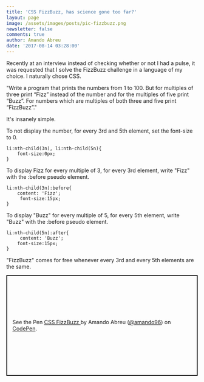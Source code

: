 ```yaml
---
title: 'CSS FizzBuzz, has science gone too far?'
layout: page
image: /assets/images/posts/pic-fizzbuzz.png
newsletter: false
comments: true
author: Amando Abreu
date: '2017-08-14 03:28:00'
---
```

Recently at an interview instead of checking whether or not I had a pulse, it was requested that I solve the FizzBuzz challenge in a language of my choice. I naturally chose CSS.

"Write a program that prints the numbers from 1 to 100. But for multiples of three print “Fizz” instead of the number and for the multiples of five print “Buzz”. For numbers which are multiples of both three and five print “FizzBuzz”."

It's insanely simple.

To not display the number, for every 3rd and 5th element, set the font-size to 0.

```
li:nth-child(3n), li:nth-child(5n){    font-size:0px;}
```

To display Fizz for every multiple of 3, for every 3rd element, write "Fizz" with the :before pseudo element.

```
li:nth-child(3n):before{    content: 'Fizz';     font-size:15px;}
```

To display "Buzz" for every multiple of 5, for every 5th element, write "Buzz" with the :before pseudo element.

```
li:nth-child(5n):after{     content: 'Buzz';    font-size:15px;}
```

"FizzBuzz" comes for free whenever every 3rd and every 5th elements are the same.

<p class="codepen" data-height="265" data-theme-id="0" data-default-tab="html,result" data-user="amando96" data-slug-hash="ygxJGx" style="height: 265px; box-sizing: border-box; display: flex; align-items: center; justify-content: center; border: 2px solid black; margin: 1em 0; padding: 1em;" data-pen-title="CSS FizzBuzz ">
  <span>See the Pen <a href="https://codepen.io/amando96/pen/ygxJGx/">
  CSS FizzBuzz </a> by Amando Abreu (<a href="https://codepen.io/amando96">@amando96</a>)
  on <a href="https://codepen.io">CodePen</a>.</span>
</p>
<script async src="https://static.codepen.io/assets/embed/ei.js"></script>
